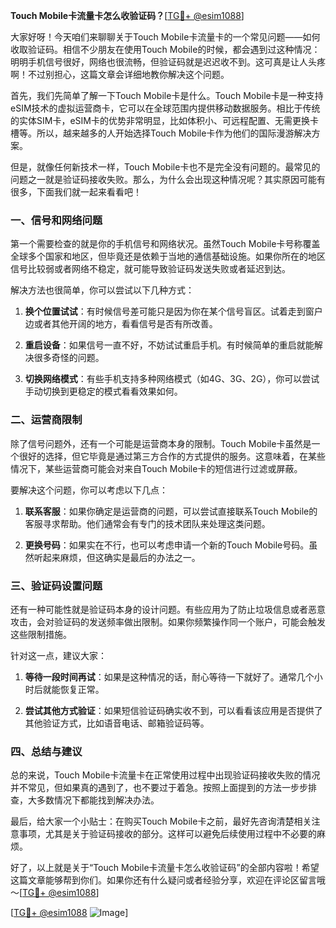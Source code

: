 **Touch Mobile卡流量卡怎么收验证码？**[[TG💪+ @esim1088](https://t.me/s/esim1088)]

大家好呀！今天咱们来聊聊关于Touch Mobile卡流量卡的一个常见问题——如何收取验证码。相信不少朋友在使用Touch Mobile的时候，都会遇到过这种情况：明明手机信号很好，网络也很流畅，但验证码就是迟迟收不到。这可真是让人头疼啊！不过别担心，这篇文章会详细地教你解决这个问题。

首先，我们先简单了解一下Touch Mobile卡是什么。Touch Mobile卡是一种支持eSIM技术的虚拟运营商卡，它可以在全球范围内提供移动数据服务。相比于传统的实体SIM卡，eSIM卡的优势非常明显，比如体积小、可远程配置、无需更换卡槽等。所以，越来越多的人开始选择Touch Mobile卡作为他们的国际漫游解决方案。

但是，就像任何新技术一样，Touch Mobile卡也不是完全没有问题的。最常见的问题之一就是验证码接收失败。那么，为什么会出现这种情况呢？其实原因可能有很多，下面我们就一起来看看吧！

### 一、信号和网络问题

第一个需要检查的就是你的手机信号和网络状况。虽然Touch Mobile卡号称覆盖全球多个国家和地区，但毕竟还是依赖于当地的通信基础设施。如果你所在的地区信号比较弱或者网络不稳定，就可能导致验证码发送失败或者延迟到达。

解决方法也很简单，你可以尝试以下几种方式：

1. **换个位置试试**：有时候信号差可能只是因为你在某个信号盲区。试着走到窗户边或者其他开阔的地方，看看信号是否有所改善。
   
2. **重启设备**：如果信号一直不好，不妨试试重启手机。有时候简单的重启就能解决很多奇怪的问题。

3. **切换网络模式**：有些手机支持多种网络模式（如4G、3G、2G），你可以尝试手动切换到更稳定的模式看看效果如何。

### 二、运营商限制

除了信号问题外，还有一个可能是运营商本身的限制。Touch Mobile卡虽然是一个很好的选择，但它毕竟是通过第三方合作的方式提供的服务。这意味着，在某些情况下，某些运营商可能会对来自Touch Mobile卡的短信进行过滤或屏蔽。

要解决这个问题，你可以考虑以下几点：

1. **联系客服**：如果你确定是运营商的问题，可以尝试直接联系Touch Mobile的客服寻求帮助。他们通常会有专门的技术团队来处理这类问题。

2. **更换号码**：如果实在不行，也可以考虑申请一个新的Touch Mobile号码。虽然听起来麻烦，但这确实是最后的办法之一。

### 三、验证码设置问题

还有一种可能性就是验证码本身的设计问题。有些应用为了防止垃圾信息或者恶意攻击，会对验证码的发送频率做出限制。如果你频繁操作同一个账户，可能会触发这些限制措施。

针对这一点，建议大家：

1. **等待一段时间再试**：如果是这种情况的话，耐心等待一下就好了。通常几个小时后就能恢复正常。

2. **尝试其他方式验证**：如果短信验证码确实收不到，可以看看该应用是否提供了其他验证方式，比如语音电话、邮箱验证码等。

### 四、总结与建议

总的来说，Touch Mobile卡流量卡在正常使用过程中出现验证码接收失败的情况并不常见，但如果真的遇到了，也不要过于着急。按照上面提到的方法一步步排查，大多数情况下都能找到解决办法。

最后，给大家一个小贴士：在购买Touch Mobile卡之前，最好先咨询清楚相关注意事项，尤其是关于验证码接收的部分。这样可以避免后续使用过程中不必要的麻烦。

好了，以上就是关于“Touch Mobile卡流量卡怎么收验证码”的全部内容啦！希望这篇文章能够帮到你们。如果你还有什么疑问或者经验分享，欢迎在评论区留言哦～[[TG💪+ @esim1088](https://t.me/s/esim1088)]

[[TG💪+ @esim1088](https://t.me/s/esim1088) ![Image](https://i.postimg.cc/4NQfJmqS/Snipaste-2025-05-13-00-14-12.png)]
